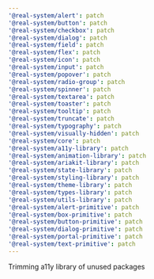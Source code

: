 ```yaml
---
'@real-system/alert': patch
'@real-system/button': patch
'@real-system/checkbox': patch
'@real-system/dialog': patch
'@real-system/field': patch
'@real-system/flex': patch
'@real-system/icon': patch
'@real-system/input': patch
'@real-system/popover': patch
'@real-system/radio-group': patch
'@real-system/spinner': patch
'@real-system/textarea': patch
'@real-system/toaster': patch
'@real-system/tooltip': patch
'@real-system/truncate': patch
'@real-system/typography': patch
'@real-system/visually-hidden': patch
'@real-system/core': patch
'@real-system/a11y-library': patch
'@real-system/animation-library': patch
'@real-system/ariakit-library': patch
'@real-system/state-library': patch
'@real-system/styling-library': patch
'@real-system/theme-library': patch
'@real-system/types-library': patch
'@real-system/utils-library': patch
'@real-system/alert-primitive': patch
'@real-system/box-primitive': patch
'@real-system/button-primitive': patch
'@real-system/dialog-primitive': patch
'@real-system/portal-primitive': patch
'@real-system/text-primitive': patch
---
```


Trimming a11y library of unused packages
